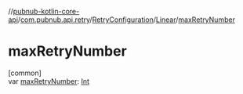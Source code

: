 //[pubnub-kotlin-core-api](../../../../index.md)/[com.pubnub.api.retry](../../index.md)/[RetryConfiguration](../index.md)/[Linear](index.md)/[maxRetryNumber](max-retry-number.md)

# maxRetryNumber

[common]\
var [maxRetryNumber](max-retry-number.md): [Int](https://kotlinlang.org/api/latest/jvm/stdlib/kotlin-stdlib/kotlin/-int/index.html)
